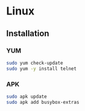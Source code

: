 # Linux

## Installation

### YUM

```sh
sudo yum check-update
sudo yum -y install telnet
```

### APK

```sh
sudo apk update
sudo apk add busybox-extras
```

